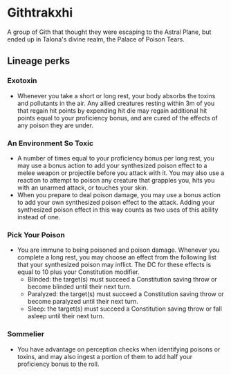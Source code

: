 # Githtrakxhi
A group of Gith that thought they were escaping to the Astral Plane, but ended up in Talona's divine realm, the Palace of Poison Tears.

## Lineage perks
### Exotoxin
 - Whenever you take a short or long rest, your body absorbs the toxins and pollutants in the air. Any allied creatures resting within 3m of you that regain hit points by expending hit die may regain additional hit points equal to your proficiency bonus, and are cured of the effects of any poison they are under.

### An Environment So Toxic
 - A number of times equal to your proficiency bonus per long rest, you may use a bonus action to add your synthesized poison effect to a melee weapon or projectile before you attack with it. You may also use a reaction to attempt to poison any creature that grapples you, hits you with an unarmed attack, or touches your skin. 
 - When you prepare to deal poison damage, you may use a bonus action to add your own synthesized poison effect to the attack. Adding your synthesized poison effect in this way counts as two uses of this ability instead of one.

### Pick Your Poison
 - You are immune to being poisoned and poison damage. Whenever you complete a long rest, you may choose an effect from the following list that your synthesized poison may inflict. The DC for these effects is equal to 10 plus your Constitution modifier.
    - Blinded: the target(s) must succeed a Constitution saving throw or become blinded until their next turn.
    - Paralyzed: the target(s) must succeed a Constitution saving throw or become paralyzed until their next turn.
    - Sleep: the target(s) must succeed a Constitution saving throw or fall asleep until their next turn.

### Sommelier
 - You have advantage on perception checks when identifying poisons or toxins, and may also ingest a portion of them to add half your proficiency bonus to the roll.